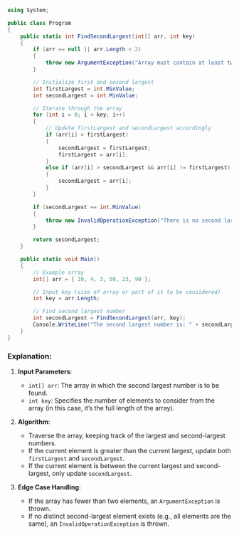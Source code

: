 ```csharp
using System;

public class Program
{
    public static int FindSecondLargest(int[] arr, int key)
    {
        if (arr == null || arr.Length < 2)
        {
            throw new ArgumentException("Array must contain at least two elements.");
        }

        // Initialize first and second largest
        int firstLargest = int.MinValue;
        int secondLargest = int.MinValue;

        // Iterate through the array
        for (int i = 0; i < key; i++)
        {
            // Update firstLargest and secondLargest accordingly
            if (arr[i] > firstLargest)
            {
                secondLargest = firstLargest;
                firstLargest = arr[i];
            }
            else if (arr[i] > secondLargest && arr[i] != firstLargest)
            {
                secondLargest = arr[i];
            }
        }

        if (secondLargest == int.MinValue)
        {
            throw new InvalidOperationException("There is no second largest element in the array.");
        }

        return secondLargest;
    }

    public static void Main()
    {
        // Example array
        int[] arr = { 10, 4, 3, 50, 23, 90 };

        // Input key (size of array or part of it to be considered)
        int key = arr.Length;

        // Find second largest number
        int secondLargest = FindSecondLargest(arr, key);
        Console.WriteLine("The second largest number is: " + secondLargest);
    }
}
```

### Explanation:
1. **Input Parameters**:
   - `int[] arr`: The array in which the second largest number is to be found.
   - `int key`: Specifies the number of elements to consider from the array (in this case, it’s the full length of the array).

2. **Algorithm**:
   - Traverse the array, keeping track of the largest and second-largest numbers.
   - If the current element is greater than the current largest, update both `firstLargest` and `secondLargest`.
   - If the current element is between the current largest and second-largest, only update `secondLargest`.

3. **Edge Case Handling**:
   - If the array has fewer than two elements, an `ArgumentException` is thrown.
   - If no distinct second-largest element exists (e.g., all elements are the same), an `InvalidOperationException` is thrown. 
